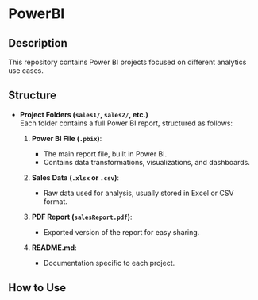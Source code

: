 # PowerBI 

## Description  

This repository contains Power BI projects focused on different analytics use cases.  

## Structure  

- **Project Folders (`sales1/`, `sales2/`, etc.)**  
  Each folder contains a full Power BI report, structured as follows:  

  1. **Power BI File (`.pbix`)**:  
     - The main report file, built in Power BI.  
     - Contains data transformations, visualizations, and dashboards.  

  2. **Sales Data (`.xlsx` or `.csv`)**:  
     - Raw data used for analysis, usually stored in Excel or CSV format.  

  3. **PDF Report (`salesReport.pdf`)**:  
     - Exported version of the report for easy sharing.  

  4. **README.md**:  
     - Documentation specific to each project.  

## How to Use